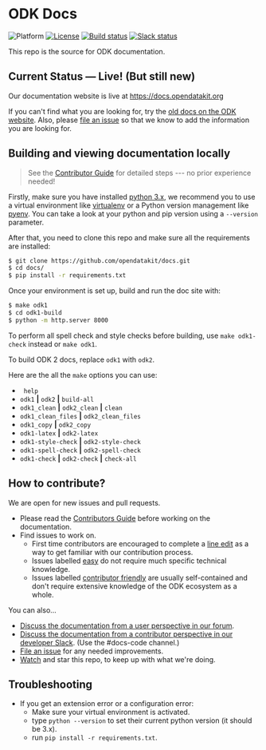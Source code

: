 # ODK Docs

![Platform](https://img.shields.io/badge/platform-Sphinx-blue.svg) [![License](https://img.shields.io/badge/license-CC%20BY%204.0-blue.svg)](https://creativecommons.org/licenses/by/4.0/) [![Build status](https://circleci.com/gh/opendatakit/docs.svg?style=shield&circle-token=:circle-token)](https://circleci.com/gh/opendatakit/docs/) [![Slack status](http://slack.opendatakit.org/badge.svg)](http://slack.opendatakit.org/)

This repo is the source for ODK documentation.

## Current Status — Live! (But still new)

Our documentation website is live at https://docs.opendatakit.org

If you can't find what you are looking for, try the [old docs on the ODK website](https://opendatakit.org/). Also, please [file an issue](https://github.com/opendatakit/docs/issues) so that we know to add the information you are looking for.

## Building and viewing documentation locally

> See the [Contributor Guide](http://docs.opendatakit.org/contributing) for detailed steps --- no prior experience needed!

Firstly, make sure you have installed [python 3.x](https://www.python.org/downloads/), we recommend you to use a virtual environment like [virtualenv](https://virtualenv.pypa.io/en/stable/) or a Python version management like [pyenv](https://github.com/pyenv/pyenv). You can take a look at your python and pip version using a  `--version` parameter.

After that, you need to clone this repo and make sure all the requirements are installed:
```bash
$ git clone https://github.com/opendatakit/docs.git
$ cd docs/
$ pip install -r requirements.txt
```
Once your environment is set up, build and run the doc site with:
```bash
$ make odk1
$ cd odk1-build
$ python -m http.server 8000
```

To perform all spell check and style checks before building, use `make odk1-check` instead or `make odk1`.

To build ODK 2 docs, replace `odk1` with `odk2`. 

Here are the all the `make` options you can use:

- ` help`
- `odk1` **|** `odk2` **|** `build-all`
- `odk1_clean` **|** `odk2_clean` **|** `clean`
- `odk1_clean_files` **|** `odk2_clean_files` 
- `odk1_copy` **|** `odk2_copy`
- `odk1-latex` **|** `odk2-latex`
- `odk1-style-check` **|** `odk2-style-check`
- `odk1-spell-check` **|** `odk2-spell-check`
- `odk1-check` **|** `odk2-check` **|** `check-all`



## How to contribute?

We are open for new issues and pull requests.

 - Please read the [Contributors Guide](http://docs.opendatakit.org/contributing) before working on the documentation.
 - Find issues to work on.
    - First time contributors are encouraged to complete a [line edit](https://github.com/opendatakit/docs/issues/96) as a way to get familiar with our contribution process.
	- Issues labelled [easy](https://github.com/opendatakit/docs/labels/easy) do not require much specific technical knowledge.
	- Issues labelled [contributor friendly](https://github.com/opendatakit/docs/labels/contributor%20friendly) are usually self-contained and don't require extensive knowledge of the ODK ecosystem as a whole.
	
You can also...

 - [Discuss the documentation from a user perspective in our forum](https://forum.opendatakit.org/c/development/documentation).
 - [Discuss the documentation from a contributor perspective in our developer Slack](slack.opendatakit.org). (Use the #docs-code channel.)
 - [File an issue](https://github.com/opendatakit/docs/issues) for any needed improvements.
 - [Watch](https://github.com/opendatakit/docs/subscription) and star this repo, to keep up with what we're doing.

## Troubleshooting
- If you get an extension error or a configuration error:
  - Make sure your virtual environment is activated.
  - type `python --version` to set their current python version (it should be 3.x).
  - run `pip install -r requirements.txt`.


